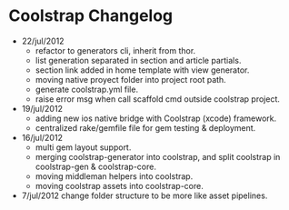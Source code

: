 # Coolstrap Changelog

+ 22/jul/2012
  + refactor to generators cli, inherit from thor.
  + list generation separated in section and article partials. 
  + section link added in home template with view generator.
  + moving native proyect folder into project root path.
  + generate coolstrap.yml file.
  + raise error msg when call scaffold cmd outside coolstrap project.
+ 19/jul/2012
  + adding new ios native bridge with Coolstrap (xcode) framework.
  + centralized rake/gemfile file for gem testing & deployment.
+ 16/jul/2012
  + multi gem layout support.
  + merging coolstrap-generator into coolstrap, and split coolstrap in coolstrap-gen & coolstrap-core.
  + moving middleman helpers into coolstrap.
  + moving coolstrap assets into coolstrap-core.
+ 7/jul/2012
  change folder structure to be more like asset pipelines.
  